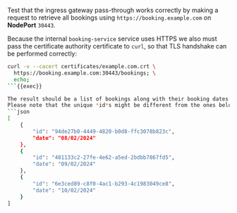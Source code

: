 Test that the ingress gateway pass-through works correctly by making a request
to retrieve all bookings using `https://booking.example.com` on **NodePort** `30443`.

Because the internal `booking-service` service uses HTTPS we also must pass the certificate authority certificate to `curl`,
so that TLS handshake can be performed correctly:

```bash
curl -v --cacert certificates/example.com.crt \
  https://booking.example.com:30443/bookings; \
  echo;
```{{exec}}

The result should be a list of bookings along with their booking dates similar to the following.
Please note that the unique *id*s might be different from the ones below.
```json
[
    {
        "id": "94de27b0-4449-4820-b0d8-ffc3078b823c",
        "date": "08/02/2024"
    },
    {
        "id": "481133c2-27fe-4e62-a5ed-2bdbb7867fd5",
        "date": "09/02/2024"
    },
    {
        "id": "6e3ced89-c8f0-4ac1-b293-4c1983049ce8",
        "date": "10/02/2024"
    }
]
```
